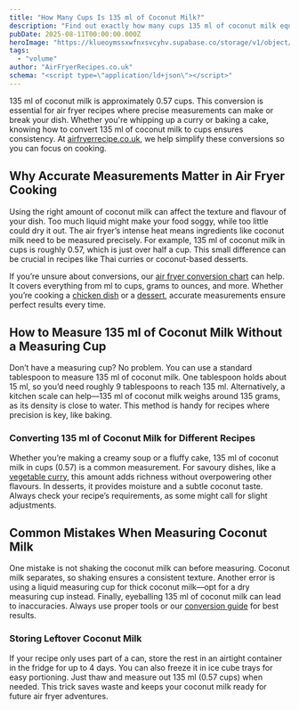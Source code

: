 ```yaml
---
title: "How Many Cups Is 135 ml of Coconut Milk?"
description: "Find out exactly how many cups 135 ml of coconut milk equals for perfect air fryer recipes every time. Get the conversion now!"
pubDate: 2025-08-11T00:00:00.000Z
heroImage: "https://klueoymssxwfnxsvcyhv.supabase.co/storage/v1/object/public/md/how-many-cups-is-135-ml-of-coconut-milk-0b026524.webp"
tags:
  - "volume"
author: "AirFryerRecipes.co.uk"
schema: "<script type=\"application/ld+json\"></script>"
---
```


<p>135 ml of coconut milk is approximately 0.57 cups. This conversion is essential for air fryer recipes where precise measurements can make or break your dish. Whether you're whipping up a curry or baking a cake, knowing how to convert 135 ml of coconut milk to cups ensures consistency. At <a href=https://www.airfryerrecipe.co.uk>airfryerrecipe.co.uk</a>, we help simplify these conversions so you can focus on cooking.</p>

<h2>Why Accurate Measurements Matter in Air Fryer Cooking</h2>
<p>Using the right amount of coconut milk can affect the texture and flavour of your dish. Too much liquid might make your food soggy, while too little could dry it out. The air fryer’s intense heat means ingredients like coconut milk need to be measured precisely. For example, 135 ml of coconut milk in cups is roughly 0.57, which is just over half a cup. This small difference can be crucial in recipes like Thai curries or coconut-based desserts.</p>

<p>If you’re unsure about conversions, our <a href=https://www.airfryerrecipe.co.uk/air-fryer-conversion-chart>air fryer conversion chart</a> can help. It covers everything from ml to cups, grams to ounces, and more. Whether you’re cooking a <a href=https://www.airfryerrecipe.co.uk/recipe-category/chicken>chicken dish</a> or a <a href=https://www.airfryerrecipe.co.uk/recipe-category/dessert>dessert</a>, accurate measurements ensure perfect results every time.</p>

<h2>How to Measure 135 ml of Coconut Milk Without a Measuring Cup</h2>
<p>Don’t have a measuring cup? No problem. You can use a standard tablespoon to measure 135 ml of coconut milk. One tablespoon holds about 15 ml, so you’d need roughly 9 tablespoons to reach 135 ml. Alternatively, a kitchen scale can help—135 ml of coconut milk weighs around 135 grams, as its density is close to water. This method is handy for recipes where precision is key, like baking.</p>

<h3>Converting 135 ml of Coconut Milk for Different Recipes</h3>
<p>Whether you’re making a creamy soup or a fluffy cake, 135 ml of coconut milk in cups (0.57) is a common measurement. For savoury dishes, like a <a href=https://www.airfryerrecipe.co.uk/recipe-category/vegetables>vegetable curry</a>, this amount adds richness without overpowering other flavours. In desserts, it provides moisture and a subtle coconut taste. Always check your recipe’s requirements, as some might call for slight adjustments.</p>

<h2>Common Mistakes When Measuring Coconut Milk</h2>
<p>One mistake is not shaking the coconut milk can before measuring. Coconut milk separates, so shaking ensures a consistent texture. Another error is using a liquid measuring cup for thick coconut milk—opt for a dry measuring cup instead. Finally, eyeballing 135 ml of coconut milk can lead to inaccuracies. Always use proper tools or our <a href=https://www.airfryerrecipe.co.uk/air-fryer-conversion-chart>conversion guide</a> for best results.</p>

<h3>Storing Leftover Coconut Milk</h3>
<p>If your recipe only uses part of a can, store the rest in an airtight container in the fridge for up to 4 days. You can also freeze it in ice cube trays for easy portioning. Just thaw and measure out 135 ml (0.57 cups) when needed. This trick saves waste and keeps your coconut milk ready for future air fryer adventures.</p>